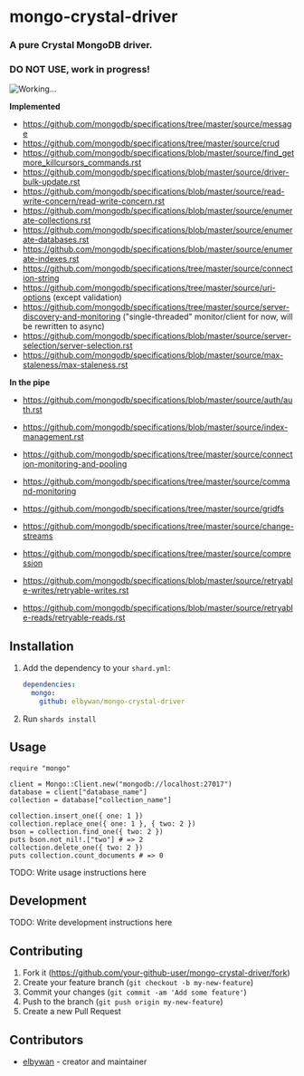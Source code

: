# mongo-crystal-driver

### A pure Crystal MongoDB driver.

### DO NOT USE, work in progress!

![Working…](https://media.giphy.com/media/o0vwzuFwCGAFO/giphy.gif)

**Implemented**

- https://github.com/mongodb/specifications/tree/master/source/message
- https://github.com/mongodb/specifications/tree/master/source/crud
- https://github.com/mongodb/specifications/blob/master/source/find_getmore_killcursors_commands.rst
- https://github.com/mongodb/specifications/blob/master/source/driver-bulk-update.rst
- https://github.com/mongodb/specifications/blob/master/source/read-write-concern/read-write-concern.rst
- https://github.com/mongodb/specifications/blob/master/source/enumerate-collections.rst
- https://github.com/mongodb/specifications/blob/master/source/enumerate-databases.rst
- https://github.com/mongodb/specifications/blob/master/source/enumerate-indexes.rst
- https://github.com/mongodb/specifications/tree/master/source/connection-string
- https://github.com/mongodb/specifications/tree/master/source/uri-options (except validation)
- https://github.com/mongodb/specifications/tree/master/source/server-discovery-and-monitoring ("single-threaded" monitor/client for now, will be rewritten to async)
- https://github.com/mongodb/specifications/blob/master/source/server-selection/server-selection.rst
- https://github.com/mongodb/specifications/blob/master/source/max-staleness/max-staleness.rst

**In the pipe**

- https://github.com/mongodb/specifications/blob/master/source/auth/auth.rst

- https://github.com/mongodb/specifications/blob/master/source/index-management.rst
- https://github.com/mongodb/specifications/tree/master/source/connection-monitoring-and-pooling
- https://github.com/mongodb/specifications/tree/master/source/command-monitoring
- https://github.com/mongodb/specifications/tree/master/source/gridfs
- https://github.com/mongodb/specifications/tree/master/source/change-streams
- https://github.com/mongodb/specifications/tree/master/source/compression
- https://github.com/mongodb/specifications/blob/master/source/retryable-writes/retryable-writes.rst
- https://github.com/mongodb/specifications/blob/master/source/retryable-reads/retryable-reads.rst

## Installation

1. Add the dependency to your `shard.yml`:

   ```yaml
   dependencies:
     mongo:
       github: elbywan/mongo-crystal-driver
   ```

2. Run `shards install`

## Usage

```crystal
require "mongo"

client = Mongo::Client.new("mongodb://localhost:27017")
database = client["database_name"]
collection = database["collection_name"]

collection.insert_one({ one: 1 })
collection.replace_one({ one: 1 }, { two: 2 })
bson = collection.find_one({ two: 2 })
puts bson.not_nil!.["two"] # => 2
collection.delete_one({ two: 2 })
puts collection.count_documents # => 0
```

TODO: Write usage instructions here

## Development

TODO: Write development instructions here

## Contributing

1. Fork it (<https://github.com/your-github-user/mongo-crystal-driver/fork>)
2. Create your feature branch (`git checkout -b my-new-feature`)
3. Commit your changes (`git commit -am 'Add some feature'`)
4. Push to the branch (`git push origin my-new-feature`)
5. Create a new Pull Request

## Contributors

- [elbywan](https://github.com/your-github-user) - creator and maintainer
